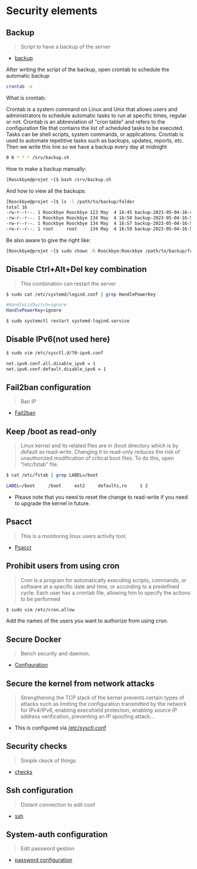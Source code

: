 # Security elements

## Backup

> Script to have a backup of the server

- [backup](/security/backup/backup.sh)

After writing the script of the backup, open crontab to schedule the automatic backup

```bash
crontab -e
```
What is crontab:

Crontab is a system command on Linux and Unix that allows users and administrators to schedule automatic tasks to run at specific times, regular or not. Crontab is an abbreviation of "cron table" and refers to the configuration file that contains the list of scheduled tasks to be executed. Tasks can be shell scripts, system commands, or applications. Crontab is used to automate repetitive tasks such as backups, updates, reports, etc.
Then we write this line so we have a backup every day at midnight

```bash
0 0 * * * /srv/backup.sh
```
How to make a backup manually:
```bash
[Roockbye@projet ~]$ bash /srv/backup.sh 
```

And how to view all the backups:
```bash
[Roockbye@projet ~]$ ls -l /path/to/backup/folder
total 16
-rw-r--r--. 1 Roockbye Roockbye 123 May  4 16:45 backup-2023-05-04-16-45-23.tar.gz
-rw-r--r--. 1 Roockbye Roockbye 134 May  4 16:50 backup-2023-05-04-16-50-56.tar.gz
-rw-r--r--. 1 Roockbye Roockbye 134 May  4 16:57 backup-2023-05-04-16-57-08.tar.gz
-rw-r--r--. 1 root     root     134 May  4 16:59 backup-2023-05-04-16-59-01.tar.gz
```
Be also aware to give the right like:
```bash
[Roockbye@projet ~]$ sudo chown -R Roockbye:Roockbye /path/to/backup/folder
```

## Disable Ctrl+Alt+Del key combination

> This combination can restart the server

```bash
$ sudo cat /etc/systemd/logind.conf | grep HandlePowerKey

#HandleLidSwitch=ignore
HandlePowerKey=ignore
```
```bash
$ sudo systemctl restart systemd-logind.service
```

## Disable IPv6(not used here)

```bash
$ sudo vim /etc/sysctl.d/70-ipv6.conf

net.ipv6.conf.all.disable_ipv6 = 1
net.ipv6.conf.default.disable_ipv6 = 1
```

## Fail2ban configuration

> Ban IP 

- [Fail2ban](/security/fail2ban/fail2ban.md)


## Keep /boot as read-only

> Linux kernel and its related files are in /boot directory which is by default as read-write. Changing it to read-only reduces the risk of unauthorized modification of critical boot files. To do this, open “/etc/fstab” file.

```bash
$ cat /etc/fstab | grep LABEL=/boot

LABEL=/boot     /boot     ext2     defaults,ro     1 2
```
- Please note that you need to reset the change to read-write if you need to upgrade the kernel in future.

## Psacct

> This is a monitoring linux users activity tool.

- [Psacct](/security/markdown/psacct.md)

## Prohibit users from using cron

> Cron is a program for automatically executing scripts, commands, or software at a specific date and time, or according to a predefined cycle. Each user has a crontab file, allowing him to specify the actions to be performed

```bash
$ sudo vim /etc/cron.allow 
```

Add the names of the users you want to authorize from using cron.


## Secure Docker

> Bench security and daemon.

- [Configuration](/security/markdown/secu-docker.md)


## Secure the kernel from network attacks

> Strengthening the TCP stack of the kernel prevents certain types of attacks such as limiting the configuration transmitted by the network for IPv4/IPv6, enabling execshield protection, enabling source IP address verification, preventing an IP spoofing attack...

- This is configured via [/etc/sysctl.conf](/security/native_conf/etc/sysctl.conf)

## Security checks

> Simple ckeck of things.

- [checks](/security/markdown/checks.md)

## Ssh configuration

> Distant connection to edit conf

- [ssh](/security/markdown/ssh.md)

## System-auth configuration

> Edit password gestion

- [password configuration](/security/markdown/passwd.md)
